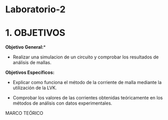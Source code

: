 # Laboratorio-2

# 1. OBJETIVOS

**Objetivo General:***

* Realizar una simulacion de un circuito y comprobar los resultados de análisis de mallas.

**Objetivos Específicos:**

* Explicar como funciona el método de la corriente de malla mediante la utilización de la LVK.

* Comprobar los valores de las corrientes obtenidas teóricamente en los métodos de análisis con datos experimentales.

MARCO TEÓRICO

